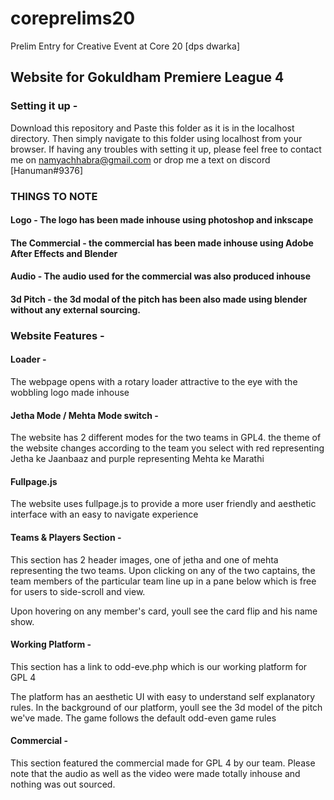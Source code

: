 # coreprelims20
Prelim Entry for Creative Event at Core 20 [dps dwarka]

## Website for Gokuldham Premiere League 4

### Setting it up - 

Download this repository and Paste this folder as it is in the localhost directory. Then simply navigate to this folder using localhost from your browser.
If having any troubles with setting it up, please feel free to contact me on namyachhabra@gmail.com or drop me a text on discord [Hanuman#9376]


### THINGS TO NOTE

#### Logo - The logo has been made inhouse using photoshop and inkscape

#### The Commercial - the commercial has been made inhouse using Adobe After Effects and Blender

#### Audio - The audio used for the commercial was also produced inhouse

#### 3d Pitch - the 3d modal of the pitch has been also made using blender without any external sourcing.



### Website Features -

#### Loader - 

The webpage opens with a rotary loader attractive to the eye with the wobbling logo made inhouse

#### Jetha Mode / Mehta Mode switch -

The website has 2 different modes for the two teams in GPL4. the theme of the website changes according to the team you select with red representing Jetha ke Jaanbaaz and purple representing Mehta ke Marathi

#### Fullpage.js

The website uses fullpage.js to provide a more user friendly and aesthetic interface with an easy to navigate experience

#### Teams & Players Section - 

This section has 2 header images, one of jetha and one of mehta representing the two teams. Upon clicking on any of the two captains, the team members of the particular team line up in a pane below which is free for users to side-scroll and view. 

Upon hovering on any member's card, youll see the card flip and his name show.

#### Working Platform - 

This section has a link to odd-eve.php which is our working platform for GPL 4

The platform has an aesthetic UI with easy to understand self explanatory rules. In the background of our platform, youll see the 3d model of the pitch we've made.
The game follows the default odd-even game rules

#### Commercial - 

This section featured the commercial made for GPL 4 by our team. Please note that the audio as well as the video were made totally inhouse and nothing was out sourced.
